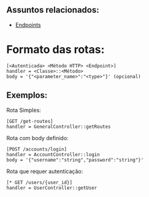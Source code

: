 ## Assuntos relacionados:
- [Endpoints](Endpoints.md)

# Formato das rotas:
```
[<Autenticada> <Método HTTP> <Endpoint>]
handler = <Classe>::<Método>
body = '{"<parameter_name>":"<type>"}' (opcional)
```

## Exemplos:
Rota Simples:
```
[GET /get-routes]
handler = GeneralController::getRoutes
```

Rota com body definido:
```
[POST /accounts/login]
handler = AccountController::login
body = '{"username":"string","password":"string"}'
```

Rota que requer autenticação:

```
[* GET /users/{user_id}]
handler = UserController::getUser
```